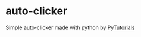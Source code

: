 # auto-clicker
Simple auto-clicker made with python by [PyTutorials](https://www.youtube.com/watch?v=eamTeszpeZ4)
